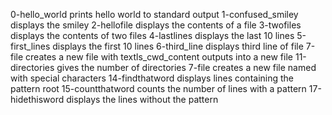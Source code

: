 0-hello_world prints hello world to standard output
1-confused_smiley displays the smiley
2-hellofile displays the contents of a file
3-twofiles displays the contents of two files
4-lastlines displays the last 10 lines
5-first_lines displays the first 10 lines
6-third_line displays third line of file
7-file creates a new file with textls_cwd_content outputs into a new file
11-directories gives the number of directories
7-file creates a new file named with special characters
14-findthatword displays lines containing the pattern root
15-countthatword counts the number of lines with a pattern
17-hidethisword displays the lines without the pattern
